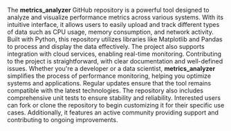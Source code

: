 The **metrics_analyzer** GitHub repository is a powerful tool designed to analyze and visualize performance metrics across various systems. With its intuitive interface, it allows users to easily upload and track different types of data such as CPU usage, memory consumption, and network activity. Built with Python, this repository utilizes libraries like Matplotlib and Pandas to process and display the data effectively. The project also supports integration with cloud services, enabling real-time monitoring. Contributing to the project is straightforward, with clear documentation and well-defined issues. Whether you're a developer or a data scientist, **metrics_analyzer** simplifies the process of performance monitoring, helping you optimize systems and applications. Regular updates ensure that the tool remains compatible with the latest technologies. The repository also includes comprehensive unit tests to ensure stability and reliability. Interested users can fork or clone the repository to begin customizing it for their specific use cases. Additionally, it features an active community providing support and contributing to ongoing improvements.
